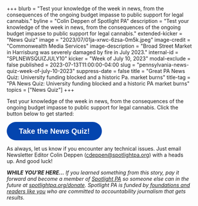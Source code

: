 +++
blurb = "Test your knowledge of the week in news, from the consequences of the ongoing budget impasse to public support for legal cannabis."
byline = "Colin Deppen of Spotlight PA"
description = "Test your knowledge of the week in news, from the consequences of the ongoing budget impasse to public support for legal cannabis."
extended-kicker = "News Quiz"
image = "2023/07/01ja-xrwc-6zsa-0m5k.jpeg"
image-credit = "Commonwealth Media Services"
image-description = "Broad Street Market in Harrisburg was severely damaged by fire in July 2023."
internal-id = "SPLNEWSQUIZJULY10"
kicker = "Week of July 10, 2023"
modal-exclude = false
published = 2023-07-13T11:00:00-04:00
slug = "pennsylvania-news-quiz-week-of-july-10-2023"
suppress-date = false
title = "Great PA News Quiz: University funding blocked and a historic Pa. market burns"
title-tag = "PA News Quiz: University funding blocked and a historic PA market burns"
topics = ["News Quiz"]
+++

Test your knowledge of the week in news, from the consequences of the ongoing budget impasse to public support for legal cannabis. Click the button below to get started:<br/>

<button data-tf-popup="MTujhBZK" data-tf-opacity="100" data-tf-size="100" data-tf-iframe-props="title=SPL News Quiz Week July 3 - July 7 (copy)" data-tf-transitive-search-params data-tf-medium="snippet" style="all:unset;font-family:Helvetica,Arial,sans-serif;display:inline-block;max-width:100%;white-space:nowrap;overflow:hidden;text-overflow:ellipsis;background-color:#0445AF;color:#fff;font-size:20px;border-radius:25px;padding:0 33px;font-weight:bold;height:50px;cursor:pointer;line-height:50px;text-align:center;margin:0;text-decoration:none;">Take the News Quiz!</button><script src="//embed.typeform.com/next/embed.js"></script>

As always, let us know if you encounter any technical issues. Just email Newsletter Editor Colin Deppen (cdeppen@spotlightpa.org) with a heads up. And good luck!

<strong><em>WHILE YOU’RE HERE…</em></strong><em> If you learned something from this story, pay it forward and become a member of </em><a href="https://www.spotlightpa.org/"><em>Spotlight PA</em></a><em> so someone else can in the future at </em><a href="https://www.spotlightpa.org/donate/"><em>spotlightpa.org/donate</em></a><em>. Spotlight PA is funded by</em><a href="https://www.spotlightpa.org/support"><em> foundations and readers like you</em></a><em> who are committed to accountability journalism that gets results.</em>

